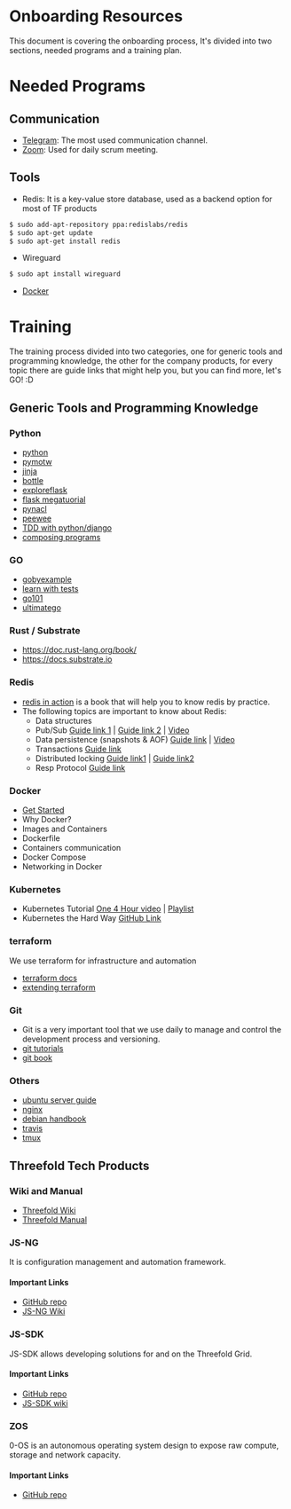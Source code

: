 # Onboarding Resources

This document is covering the onboarding process, It's divided into two sections, needed programs and a training plan.

# Needed Programs

## Communication

- [Telegram](https://desktop.telegram.org/): The most used communication channel.
- [Zoom](https://zoom.us/download?os=linux): Used for daily scrum meeting.

## Tools

- Redis: It is a key-value store database, used as a backend option for most of TF products
```bash
$ sudo add-apt-repository ppa:redislabs/redis
$ sudo apt-get update
$ sudo apt-get install redis
```

- Wireguard
```bash
$ sudo apt install wireguard
```
- [Docker](https://docs.docker.com/engine/install/ubuntu/)

# Training

The training process divided into two categories, one for generic tools and programming knowledge, the other for the company products, for every topic there are guide links that might help you, but you can find more, let's GO! :D

## Generic Tools and Programming Knowledge

### Python
- [python](https://docs.python.org/3/tutorial/index.html)
- [pymotw](https://pymotw.com/3/) 
- [jinja](https://jinja.palletsprojects.com/en/2.10.x/)
- [bottle](https://bottlepy.org/docs/dev/)
- [exploreflask](https://exploreflask.com/en/latest/)
- [flask megatuorial](https://blog.miguelgrinberg.com/post/the-flask-mega-tutorial-part-i-hello-world)
- [pynacl](https://pynacl.readthedocs.io/en/latest/)
- [peewee](http://docs.peewee-orm.com/en/latest/)
- [TDD with python/django](https://www.obeythetestinggoat.com)
- [composing programs](http://composingprograms.com/)

### GO
- [gobyexample](https://gobyexample.com)
- [learn with tests](https://quii.gitbook.io/learn-go-with-tests/)
- [go101](https://go101.org/article/101.html)
- [ultimatego](https://github.com/hoanhan101/ultimate-go)

### Rust / Substrate
- https://doc.rust-lang.org/book/
- https://docs.substrate.io

### Redis
- [redis in action](https://redislabs.com/redis-in-action/) is a book that will help you to know redis by practice.
- The following topics are important to know about Redis:
  - Data structures
  - Pub/Sub [Guide link 1](https://redis.io/topics/pubsub) | [Guide link 2](https://www.tutorialspoint.com/redis/redis_pub_sub.htm) | [Video](https://youtu.be/33N1mgiRYK0)
  - Data persistence (snapshots & AOF) [Guide link](https://redis.io/topics/persistence)  | [Video](https://youtu.be/Hbt56gFj998?t=2042)
  - Transactions [Guide link](https://www.tutorialspoint.com/redis/redis_transactions.htm)
  - Distributed locking [Guide link1](https://redis.io/topics/distlock) | [Guide link2](https://medium.com/@rohansaraf/distributed-locking-with-redis-ecb0773e7695)
  - Resp Protocol [Guide link](https://redis.io/topics/protocol)

### Docker
- [Get Started](https://docs.docker.com/get-started/)
- Why Docker?
- Images and Containers
- Dockerfile
- Containers communication
- Docker Compose
- Networking in Docker

### Kubernetes
- Kubernetes Tutorial [One 4 Hour video](https://youtu.be/X48VuDVv0do) | [Playlist](https://youtube.com/playlist?list=PLy7NrYWoggjziYQIDorlXjTvvwweTYoNC)
- Kubernetes the Hard Way [GitHub Link](https://github.com/kelseyhightower/kubernetes-the-hard-way)

### terraform
We use terraform for infrastructure and automation 
- [terraform docs](https://www.terraform.io)
- [extending terraform](https://www.terraform.io/docs/extend/index.html)

### Git
- Git is a very important tool that we use daily to manage and control the development process and versioning.
- [git tutorials](https://www.atlassian.com/git/tutorials)
- [git book](https://git-scm.com/book/)

### Others
- [ubuntu server guide](https://help.ubuntu.com/lts/serverguide/)
- [nginx](https://www.nginx.com/)
- [debian handbook](https://debian-handbook.info)
- [travis](https://travis-ci.org/)
- [tmux](https://www.hamvocke.com/blog/a-quick-and-easy-guide-to-tmux/)



## Threefold Tech Products

### Wiki and Manual
- [Threefold Wiki](https://wiki.threefold.io)
- [Threefold Manual](https://manual.threefold.io)

### JS-NG
It is configuration management and automation framework.
#### Important Links
- [GitHub repo](https://github.com/threefoldtech/js-ng)
- [JS-NG Wiki](https://threefoldtech.github.io/js-ng/wiki/)

### JS-SDK
JS-SDK allows developing solutions for and on the Threefold Grid.
#### Important Links
- [GitHub repo](https://github.com/threefoldtech/js-sdk)
- [JS-SDK wiki](https://threefoldtech.github.io/js-sdk/wiki/)

### ZOS
0-OS is an autonomous operating system design to expose raw compute, storage and network capacity.
#### Important Links
- [GitHub repo](https://github.com/threefoldtech/zos)
